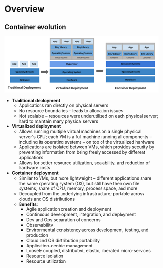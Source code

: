 # Overview

## Container evolution

![Container evolution](./images/Container_Evolution.svg)

* **Traditional deployment**
    * Applications ran directly on physical servers
    * No resource boundaries – leads to allocation issues
    * Not scalable – resources were underutilized on each physical server; hard to maintain many physical servers
* **Virtualized deployment**
    * Allows running multiple virtual machines on a single physical server's CPU; each VM is a full machine running all components – including its operating systems – on top of the virtualized hardware
    * Applications are isolated between VMs, which provides security by preventing information from being freely accessed by different applications
    * Allows for better resource utilization, scalability, and reduction of hardware costs
* **Container deployment**
    * Similar to VMs, but more lightweight – different applications share the same operating system (OS), but still have their own file systems, share of CPU, memory, process space, and more
    * Decoupled from the underlying infrastructure; portable across clouds and OS distributions
    * **Benefits**:
        * Agile application creation and deployment
        * Continuous development, integration, and deployment
        * Dev and Ops separation of concerns
        * Observability
        * Environmental consistency across development, testing, and production
        * Cloud and OS distribution portability
        * Application-centric management
        * Loosely coupled, distributed, elastic, liberated micro-services
        * Resource isolation
        * Resource utilization